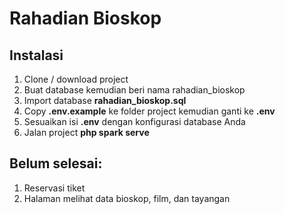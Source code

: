 # Rahadian Bioskop
## Instalasi
1. Clone / download project
2. Buat database kemudian beri nama rahadian_bioskop
3. Import database **rahadian_bioskop.sql**
4. Copy **.env.example** ke folder project kemudian ganti ke **.env**
5. Sesuaikan isi **.env** dengan konfigurasi database Anda
7. Jalan project **php spark serve**

## Belum selesai:
1. Reservasi tiket
2. Halaman melihat data bioskop, film, dan tayangan
